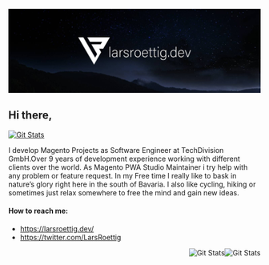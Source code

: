 ![header](https://raw.githubusercontent.com/larsroettig/larsroettig/master/images/Twitter_Header.jpg)


## Hi there,
<a href="https://twitter.com/LarsRoettig"><img alt="Git Stats" src="https://img.shields.io/twitter/follow/larsroettig?style=for-the-badge"/></a>


I develop Magento Projects as Software Engineer at TechDivision GmbH.Over 9 years of development experience working with different clients over the world. 
As Magento PWA Studio Maintainer i try help with any problem or feature request.
In my Free time I really like to bask in nature’s glory right here in the south of Bavaria. 
I also like cycling, hiking or sometimes just relax somewhere to free the mind and gain new ideas.

#### How to reach me:

- https://larsroettig.dev/
- https://twitter.com/LarsRoettig

<img alt="Git Stats" src="https://github-readme-stats.vercel.app/api/top-langs/?username=larsroettig" align="right" height="150" /></a>

<a href="https://github.com/larsroettig"><img alt="Git Stats" src="https://github-readme-stats.vercel.app/api?username=larsroettig&show_icons=true" align="right" height="150" /></a>
